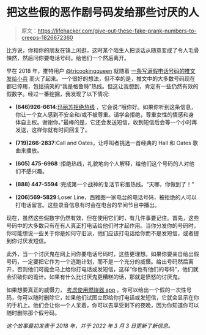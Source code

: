 # 把这些假的恶作剧号码发给那些讨厌的人

> 原文：<https://lifehacker.com/give-out-these-fake-prank-numbers-to-creeps-1826672360>

比方说，你和你的朋友在镇上闲逛，这时某个陌生人把谈话从随意变成了令人毛骨悚然，然后问你要电话号码。给他们一个然后离开。



早在 2018 年，推特用户 [@tricookingqueen](https://twitter.com/tricookingqueen) 就随着 [一条写满假电话号码的推文发给小兵](https://twitter.com/tricookingqueen/status/1002399105006567424?s=21) 而火了起来。一个很好的想法，但不幸的是，推文中的大多数号码现在都已停用，包括搞笑的“我是格鲁特”热线。但这让我想到，肯定有一些仍然有效的假数字。经过一番挖掘，我发现了以下情况:

*   **(646)926-6614**:[玛丽苏拒绝热线](https://www.themarysue.com/mary-sue-rejection-hotline/) ，它会说:“哦你好。如果你听到这条信息，你让一个女人感到不安全和/或不被尊重。请学会拒绝，尊重女性的情感和身体自主权。谢谢你。”最棒的是，它还会发送短信，收到短信后会等一个小时再发送，这样你就有时间回复了。

*   **(719)266-2837**:Call and Oates，让呼叫者挑选一首经典的 Hall 和 Oates 歌曲来播放。

*   **(605) 475-6968** :拒绝热线，礼貌地向个人解释，给他们这个号码的人对他们不感兴趣。

*   **(888) 447-5594** :完成第一个战神的复活节彩蛋热线。“天哪，你做到了！”

*   **(206)569-5829**:Loser Line，西雅图一家电台的电话号码，被拒绝的人可以打电话留言。这些录音信息有时会在电台的早间节目中播出。

现在，虽然这些假数字仍然有效，但在使用它们时，有几件事要记住。首先，这些号码中的大多数只有在有人真正打电话给他们时才起作用。当你分发你的号码时，你可能想说一些关于你是如何守旧派，他们应该打电话给你而不是发短信，或者提到你讨厌发短信。

此外，当一个讨厌鬼在网上问你要电话号码时，这些更理想。如果你要亲自给出假号码，一定要把它作为一个逃跑计划，而不是一个充分的威慑。给出号码然后离开，否则他们可能会马上给你打电话或发短信，这样“你也有他们的号码”，他们就会识破你的诡计。如果有什么比讨厌鬼更糟糕的话，那就是愤怒的讨厌鬼。

如果想要真正的威慑力， [考虑使用燃烧器 app](https://lifehacker.com/five-useful-things-you-can-do-with-a-burner-phone-numbe-1787635006) 。你可以给出一个假的一次性号码，你可以随时删除它，如果他们试图立即给你打电话或发短信，它就会显示在你的手机上。他们会让你一个人呆着，你可以去享受剩下的夜晚，因为你知道你可以随时删除那个假号码。

*这个故事最初发表于 2018 年，并于 2022 年 3 月 3 日更新了新信息。*